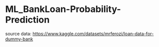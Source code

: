 # ML_BankLoan-Probability-Prediction
source data: https://www.kaggle.com/datasets/mrferozi/loan-data-for-dummy-bank
